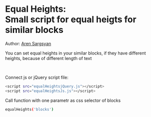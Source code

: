 <h1><strong>Equal Heights:</strong> <br>Small script for equal heigts for similar blocks</h1>

<p>Author: <a href="http://asargsyan.ru" target="_blank">Aren Sargsyan</a></p>

<p>You can set equal heights in your similar blocks, if they have different heights, because of different length of text</p>
<br>
<p>Connect js or jQuery script file:</p>

```sh
<script src="equalHeightsjQuery.js"></script>
<script src="equalHeightsJs.js"></script>
```

<p>Call function with one parametr as css selector of blocks</p>

```sh
equalHeights('blocks')
```